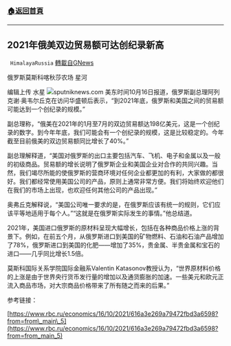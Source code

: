 ###  [:house:返回首頁](https://github.com/ourhimalayas/txt)
---


## 2021年俄美双边贸易额可达创纪录新高
` HimalayaRussia` [轉載自GNews](https://gnews.org/zh-hans/1598169/)

俄罗斯莫斯科喀秋莎农场 星河

编辑上传 水星
![](https://assets.gnews.org/wp-content/uploads/2021/10/R-2.jpg)sputniknews.com
美东时间10月16日报道，俄罗斯副总理阿列克谢∙奥韦尔丘克在访问华盛顿后表示，“到2021年底，俄罗斯和美国之间的贸易额可能达到一个创纪录的规模。”

副总理称，“俄美在2021年的1月至7月的双边贸易额达198亿美元，这是一个创纪录的数字。到今年年底，我们可能会有一个创纪录的规模，这是比较稳定的。今年截至目前俄美的双边贸易额同比增长了40%。”

副总理解释道，“美国对俄罗斯的出口主要包括汽车、飞机、电子和金属以及一般的初级商品。贸易额的增长说明了俄罗斯企业和美国企业对合作的共同兴趣。当然，我们竭尽所能的使俄罗斯的营商环境对任何企业都更加的有利，大家做的都很好。我们都经常使用美国公司的产品，原则上通常非常方便。我们将始终欢迎他们在我们的市场上出现，也欢迎任何其他公司的产品出现。”

奥弗丘克解释说，“美国公司唯一要求的是，在俄罗斯应该有统一的规则，它们应该平等地适用于每个人。”“这就是在俄罗斯实际发生的事情。”他总结道。

2021年，美国进口俄罗斯的原材料呈现大幅增长，包括在各种商品价格上涨的背景下。例如，在前五个月，从俄罗斯进口到美国的矿物燃料、石油和石油产品增加了78%，俄罗斯进口到美国的化肥——增加了35%，贵金属、半贵金属和宝石的进口——几乎同比增长1.5倍。

莫斯科国际关系学院国际金融系Valentin Katasonov教授认为，“世界原材料价格的上涨是由于世界央行货币发行量的增加以及通货膨胀的加速。一些美元和欧元正流入商品市场，对大宗商品价格带来了所有随之而来的后果。”

参考链接：

[https://www.rbc.ru/economics/16/10/2021/616a3e269a79472fbd3a6598?from=from\_main\_5](https://www.rbc.ru/economics/16/10/2021/616a3e269a79472fbd3a6598?from=from_main_5)
